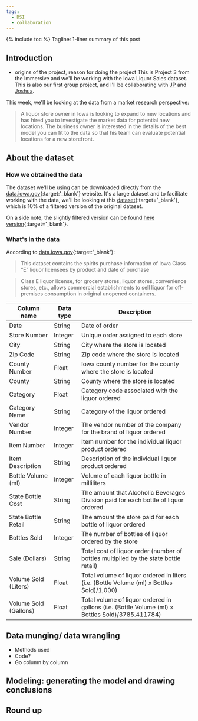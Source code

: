 ```yaml
---
tags:
  - DSI
  - collaboration
---
```

{% include toc %}
Tagline: 1-liner summary of this post

## Introduction
- origins of the project, reason for doing the project
This is Project 3 from the Immersive and we'll be working with the Iowa Liquor Sales dataset. This is also our first group project, and I'll be collaborating with [JP](jpfreeley.github.io) and [Joshua]().

This week, we'll be looking at the data from a market research perspective:
> A liquor store owner in Iowa is looking to expand to new locations and has hired you to investigate the market data for potential new locations. The business owner is interested in the details of the best model you can fit to the data so that his team can evaluate potential locations for a new storefront.

## About the dataset

### How we obtained the data
The dataset we'll be using can be downloaded directly from the [data.iowa.gov](https://data.iowa.gov/Economy/Iowa-Liquor-Sales/m3tr-qhgy){:target:'_blank'} website. It's a large dataset and to facilitate working with the data, we'll be looking at this [dataset](https://drive.google.com/file/d/0Bx2SHQGVqWaseDB4QU9ZSVFDY2M/view?usp=sharing){:target='_blank'}, which is 10% of a filtered version of the original dataset. 

On a side note, the slightly filtered version can be found [here version](https://www.dropbox.com/sh/pf5n5sgfgiri3i8/AACkaMeL_i_WgZ00rpxOOcysa?dl=0){:target='_blank'}.

### What's in the data
According to [data.iowa.gov](https://data.iowa.gov/Economy/Iowa-Liquor-Sales/m3tr-qhgy){:target:'_blank'}:
>This dataset contains the spirits purchase information of Iowa Class “E” liquor licensees by product and date of purchase

>Class E liquor license, for grocery stores, liquor stores, convenience stores, etc., allows commercial establishments to sell liquor for off-premises consumption in original unopened containers.

|Column name |Data type |Description |
|---|---|---|
|Date |String |Date of order |
|Store Number |Integer | Unique order assigned to each store |
|City |String |City where the store is located |
|Zip Code |String |Zip code where the store is located |
|County Number |Float |Iowa county number for the county where the store is located |
|County |String |County where the store is located |
|Category |Float |Category code associated with the liquor ordered |
|Category Name |String |Category of the liquor ordered |
|Vendor Number |Integer |The vendor number of the company for the brand of liquor ordered |
|Item Number |Integer |Item number for the individual liquor product ordered |
|Item Description |String |Description of the individual liquor product ordered |
|Bottle Volume (ml) |Integer |Volume of each liquor bottle in milliliters |
|State Bottle Cost |String |The amount that Alcoholic Beverages Division paid for each bottle of liquor ordered |
|State Bottle Retail |String |The amount the store paid for each bottle of liquor ordered |
|Bottles Sold |Integer |The number of bottles of liquor ordered by the store |
|Sale (Dollars) |String |Total cost of liquor order (number of bottles multiplied by the state bottle retail) |
|Volume Sold (Liters) |Float |Total volume of liquor ordered in liters (i.e. (Bottle Volume (ml) x Bottles Sold)/1,000) |
|Volume Sold (Gallons) |Float |Total volume of liquor ordered in gallons (i.e. (Bottle Volume (ml) x Bottles Sold)/3785.411784) |

## Data munging/ data wrangling
- Methods used
- Code?
- Go column by column

## Modeling: generating the model and drawing conclusions

## Round up